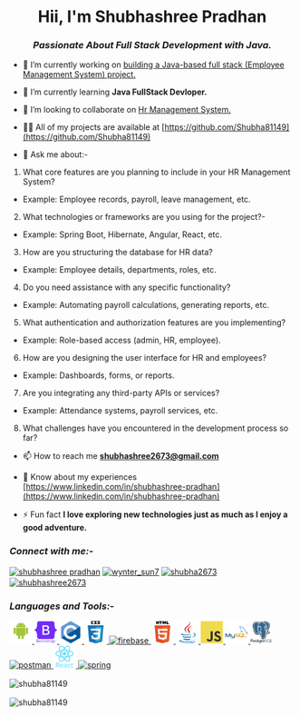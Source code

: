 <h1 align="center">Hii, I'm Shubhashree Pradhan</h1>
<i ><h3 align="center">Passionate About Full Stack Development with Java.</h3></i>

- 🔭 I’m currently working on [building a Java-based full stack (Employee Management System) project.](https://github.com/Shubha81149/hrmanagement/tree/kuku)

- 🌱 I’m currently learning **Java FullStack Devloper.**

- 👯 I’m looking to collaborate on [Hr Management System.](https://github.com/Shubha81149/hrmanagement/tree/kuku)

- 👨‍💻 All of my projects are available at [https://github.com/Shubha81149](https://github.com/Shubha81149)

- 💬 Ask me about:-
  
1. What core features are you planning to include in your HR Management System?
-  Example: Employee records, payroll, leave management, etc.
2. What technologies or frameworks are you using for the project?-
-  Example: Spring Boot, Hibernate, Angular, React, etc.
3. How are you structuring the database for HR data?
-  Example: Employee details, departments, roles, etc.
4. Do you need assistance with any specific functionality?
-  Example: Automating payroll calculations, generating reports, etc.
5. What authentication and authorization features are you implementing?
-  Example: Role-based access (admin, HR, employee).
6. How are you designing the user interface for HR and employees?
-  Example: Dashboards, forms, or reports.
7. Are you integrating any third-party APIs or services?
-  Example: Attendance systems, payroll services, etc.
8. What challenges have you encountered in the development process so far?


- 📫 How to reach me **shubhashree2673@gmail.com**

- 📄 Know about my experiences [https://www.linkedin.com/in/shubhashree-pradhan](https://www.linkedin.com/in/shubhashree-pradhan)

- ⚡ Fun fact **I love exploring new technologies just as much as I enjoy a good adventure.**

<i><h3 align="left">Connect with me:-</h3></i>
<p align="left">
<a href="https://www.linkedin.com/in/shubhashree-pradhan/" target="blank"><img align="center" src="https://raw.githubusercontent.com/rahuldkjain/github-profile-readme-generator/master/src/images/icons/Social/linked-in-alt.svg" alt="shubhashree pradhan" height="30" width="40" /></a>
<a href="https://instagram.com/wynter_sun7" target="blank"><img align="center" src="https://raw.githubusercontent.com/rahuldkjain/github-profile-readme-generator/master/src/images/icons/Social/instagram.svg" alt="wynter_sun7" height="30" width="40" /></a>
<a href="https://www.codechef.com/users/shubha2673" target="blank"><img align="center" src="https://cdn.jsdelivr.net/npm/simple-icons@3.1.0/icons/codechef.svg" alt="shubha2673" height="30" width="40" /></a>
<a href="https://www.hackerrank.com/shubhashree2673" target="blank"><img align="center" src="https://raw.githubusercontent.com/rahuldkjain/github-profile-readme-generator/master/src/images/icons/Social/hackerrank.svg" alt="shubhashree2673" height="30" width="40" /></a>
</p>

<i><h3 align="left">Languages and Tools:-</h3></i>
<p align="left"> <a href="https://developer.android.com" target="_blank" rel="noreferrer"> <img src="https://raw.githubusercontent.com/devicons/devicon/master/icons/android/android-original-wordmark.svg" alt="android" width="40" height="40"/> </a> <a href="https://getbootstrap.com" target="_blank" rel="noreferrer"> <img src="https://raw.githubusercontent.com/devicons/devicon/master/icons/bootstrap/bootstrap-plain-wordmark.svg" alt="bootstrap" width="40" height="40"/> </a> <a href="https://www.cprogramming.com/" target="_blank" rel="noreferrer"> <img src="https://raw.githubusercontent.com/devicons/devicon/master/icons/c/c-original.svg" alt="c" width="40" height="40"/> </a> <a href="https://www.w3schools.com/css/" target="_blank" rel="noreferrer"> <img src="https://raw.githubusercontent.com/devicons/devicon/master/icons/css3/css3-original-wordmark.svg" alt="css3" width="40" height="40"/> </a> <a href="https://firebase.google.com/" target="_blank" rel="noreferrer"> <img src="https://www.vectorlogo.zone/logos/firebase/firebase-icon.svg" alt="firebase" width="40" height="40"/> </a> <a href="https://www.w3.org/html/" target="_blank" rel="noreferrer"> <img src="https://raw.githubusercontent.com/devicons/devicon/master/icons/html5/html5-original-wordmark.svg" alt="html5" width="40" height="40"/> </a> <a href="https://www.java.com" target="_blank" rel="noreferrer"> <img src="https://raw.githubusercontent.com/devicons/devicon/master/icons/java/java-original.svg" alt="java" width="40" height="40"/> </a> <a href="https://developer.mozilla.org/en-US/docs/Web/JavaScript" target="_blank" rel="noreferrer"> <img src="https://raw.githubusercontent.com/devicons/devicon/master/icons/javascript/javascript-original.svg" alt="javascript" width="40" height="40"/> </a> <a href="https://www.mysql.com/" target="_blank" rel="noreferrer"> <img src="https://raw.githubusercontent.com/devicons/devicon/master/icons/mysql/mysql-original-wordmark.svg" alt="mysql" width="40" height="40"/> </a> <a href="https://www.postgresql.org" target="_blank" rel="noreferrer"> <img src="https://raw.githubusercontent.com/devicons/devicon/master/icons/postgresql/postgresql-original-wordmark.svg" alt="postgresql" width="40" height="40"/> </a> <a href="https://postman.com" target="_blank" rel="noreferrer"> <img src="https://www.vectorlogo.zone/logos/getpostman/getpostman-icon.svg" alt="postman" width="40" height="40"/> </a> <a href="https://reactjs.org/" target="_blank" rel="noreferrer"> <img src="https://raw.githubusercontent.com/devicons/devicon/master/icons/react/react-original-wordmark.svg" alt="react" width="40" height="40"/> </a> <a href="https://spring.io/" target="_blank" rel="noreferrer"> <img src="https://www.vectorlogo.zone/logos/springio/springio-icon.svg" alt="spring" width="40" height="40"/> </a> </p>

<p><img align="center" src="https://github-readme-stats.vercel.app/api/top-langs?username=shubha81149&show_icons=true&locale=en&layout=compact" alt="shubha81149" /></p>

<p><img align="center" src="https://github-readme-streak-stats.herokuapp.com/?user=shubha81149&" alt="shubha81149" /></p>

